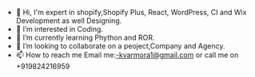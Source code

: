 - 👋 Hi, I'm expert in shopify,Shopify Plus, React, WordPress, CI and Wix Development as well Designing.
- 👀 I’m interested in Coding.
- 🌱 I’m currently learning Phython and ROR.
- 💞️ I’m looking to collaborate on a peoject,Company and Agency.
- 📫 How to reach me Email me:-kvarmora1@gmail.com or call me on +919824216959

<!---
kishanshopify/kishanshopify is a ✨ special ✨ repository because its `README.md` (this file) appears on your GitHub profile.
You can click the Preview link to take a look at your changes.
--->
